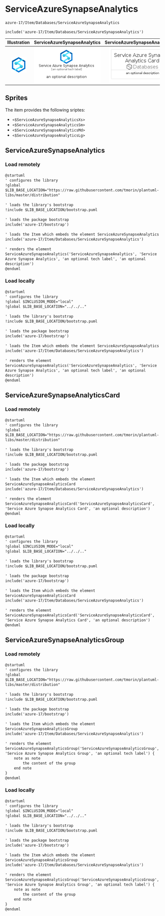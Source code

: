 # ServiceAzureSynapseAnalytics


```text
azure-17/Item/Databases/ServiceAzureSynapseAnalytics
```

```text
include('azure-17/Item/Databases/ServiceAzureSynapseAnalytics')
```



| Illustration | ServiceAzureSynapseAnalytics | ServiceAzureSynapseAnalyticsCard | ServiceAzureSynapseAnalyticsGroup |
| :---: | :---: | :---: | :---: |
| ![illustration for Illustration](../../../azure-17/Item/Databases/ServiceAzureSynapseAnalytics.png) | ![illustration for ServiceAzureSynapseAnalytics](../../../azure-17/Item/Databases/ServiceAzureSynapseAnalytics.Local.png) | ![illustration for ServiceAzureSynapseAnalyticsCard](../../../azure-17/Item/Databases/ServiceAzureSynapseAnalyticsCard.Local.png) | ![illustration for ServiceAzureSynapseAnalyticsGroup](../../../azure-17/Item/Databases/ServiceAzureSynapseAnalyticsGroup.Local.png) |



## Sprites
The item provides the following sriptes:

- `<$ServiceAzureSynapseAnalyticsXs>`
- `<$ServiceAzureSynapseAnalyticsSm>`
- `<$ServiceAzureSynapseAnalyticsMd>`
- `<$ServiceAzureSynapseAnalyticsLg>`





## ServiceAzureSynapseAnalytics

### Load remotely
```plantuml
@startuml
' configures the library
!global $LIB_BASE_LOCATION="https://raw.githubusercontent.com/tmorin/plantuml-libs/master/distribution"

' loads the library's bootstrap
!include $LIB_BASE_LOCATION/bootstrap.puml

' loads the package bootstrap
include('azure-17/bootstrap')

' loads the Item which embeds the element ServiceAzureSynapseAnalytics
include('azure-17/Item/Databases/ServiceAzureSynapseAnalytics')

' renders the element
ServiceAzureSynapseAnalytics('ServiceAzureSynapseAnalytics', 'Service Azure Synapse Analytics', 'an optional tech label', 'an optional description')
@enduml
```

### Load locally
```plantuml
@startuml
' configures the library
!global $INCLUSION_MODE="local"
!global $LIB_BASE_LOCATION="../../.."

' loads the library's bootstrap
!include $LIB_BASE_LOCATION/bootstrap.puml

' loads the package bootstrap
include('azure-17/bootstrap')

' loads the Item which embeds the element ServiceAzureSynapseAnalytics
include('azure-17/Item/Databases/ServiceAzureSynapseAnalytics')

' renders the element
ServiceAzureSynapseAnalytics('ServiceAzureSynapseAnalytics', 'Service Azure Synapse Analytics', 'an optional tech label', 'an optional description')
@enduml
```

## ServiceAzureSynapseAnalyticsCard

### Load remotely
```plantuml
@startuml
' configures the library
!global $LIB_BASE_LOCATION="https://raw.githubusercontent.com/tmorin/plantuml-libs/master/distribution"

' loads the library's bootstrap
!include $LIB_BASE_LOCATION/bootstrap.puml

' loads the package bootstrap
include('azure-17/bootstrap')

' loads the Item which embeds the element ServiceAzureSynapseAnalyticsCard
include('azure-17/Item/Databases/ServiceAzureSynapseAnalytics')

' renders the element
ServiceAzureSynapseAnalyticsCard('ServiceAzureSynapseAnalyticsCard', 'Service Azure Synapse Analytics Card', 'an optional description')
@enduml
```

### Load locally
```plantuml
@startuml
' configures the library
!global $INCLUSION_MODE="local"
!global $LIB_BASE_LOCATION="../../.."

' loads the library's bootstrap
!include $LIB_BASE_LOCATION/bootstrap.puml

' loads the package bootstrap
include('azure-17/bootstrap')

' loads the Item which embeds the element ServiceAzureSynapseAnalyticsCard
include('azure-17/Item/Databases/ServiceAzureSynapseAnalytics')

' renders the element
ServiceAzureSynapseAnalyticsCard('ServiceAzureSynapseAnalyticsCard', 'Service Azure Synapse Analytics Card', 'an optional description')
@enduml
```

## ServiceAzureSynapseAnalyticsGroup

### Load remotely
```plantuml
@startuml
' configures the library
!global $LIB_BASE_LOCATION="https://raw.githubusercontent.com/tmorin/plantuml-libs/master/distribution"

' loads the library's bootstrap
!include $LIB_BASE_LOCATION/bootstrap.puml

' loads the package bootstrap
include('azure-17/bootstrap')

' loads the Item which embeds the element ServiceAzureSynapseAnalyticsGroup
include('azure-17/Item/Databases/ServiceAzureSynapseAnalytics')

' renders the element
ServiceAzureSynapseAnalyticsGroup('ServiceAzureSynapseAnalyticsGroup', 'Service Azure Synapse Analytics Group', 'an optional tech label') {
    note as note
        the content of the group
    end note
}
@enduml
```

### Load locally
```plantuml
@startuml
' configures the library
!global $INCLUSION_MODE="local"
!global $LIB_BASE_LOCATION="../../.."

' loads the library's bootstrap
!include $LIB_BASE_LOCATION/bootstrap.puml

' loads the package bootstrap
include('azure-17/bootstrap')

' loads the Item which embeds the element ServiceAzureSynapseAnalyticsGroup
include('azure-17/Item/Databases/ServiceAzureSynapseAnalytics')

' renders the element
ServiceAzureSynapseAnalyticsGroup('ServiceAzureSynapseAnalyticsGroup', 'Service Azure Synapse Analytics Group', 'an optional tech label') {
    note as note
        the content of the group
    end note
}
@enduml
```

